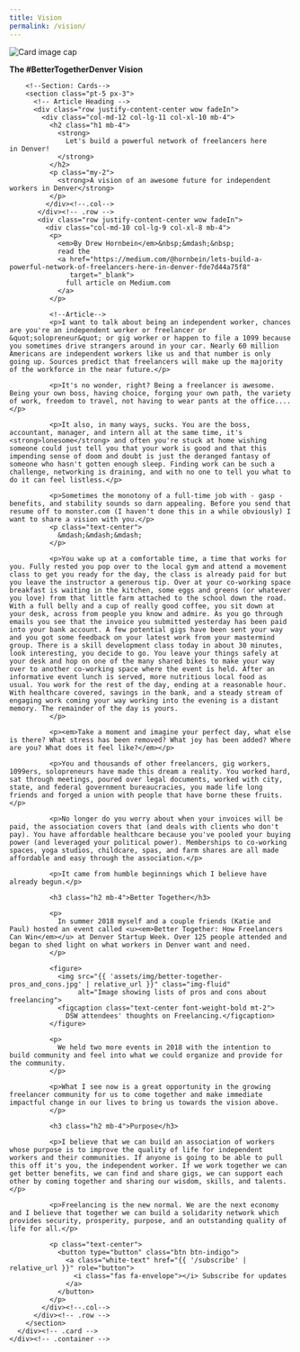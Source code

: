 ```yaml
---
title: Vision
permalink: /vision/
---
```

  <!--Main layout-->
  <main class="mt-5 pt-5">
    <div class="container">
      <div class="card m-3">
        <img class="card-img-top" src="{{ 'assets/img/ethan-weil-unsplash.jpg' | relative_url }}" alt="Card image cap">
        <section class="wow fadeIn m-2 card-img-overlay text-right" id="intro">
          <p>
            <strong>The #BetterTogetherDenver Vision</strong>
          </p>
        </section>

        <!--Section: Cards-->
        <section class="pt-5 px-3">
          <!-- Article Heading -->
          <div class="row justify-content-center wow fadeIn">
            <div class="col-md-12 col-lg-11 col-xl-10 mb-4">
              <h2 class="h1 mb-4">
                <strong>
                  Let's build a powerful network of freelancers here in Denver!
                </strong>
              </h2>
              <p class="my-2">
                <strong>A vision of an awesome future for independent workers in Denver</strong>
              </p>
             </div><!--.col-->
           </div><!-- .row -->
           <div class="row justify-content-center wow fadeIn">
             <div class="col-md-10 col-lg-9 col-xl-8 mb-4">
              <p>
                <em>By Drew Hornbein</em>&nbsp;&mdash;&nbsp;
                read the
                <a href="https://medium.com/@hornbein/lets-build-a-powerful-network-of-freelancers-here-in-denver-fde7d44a75f8"
                   target="_blank">
                  full article on Medium.com
                </a>
              </p>

              <!--Article-->
              <p>I want to talk about being an independent worker, chances are you're an independent worker or freelancer or &quot;solopreneur&quot; or gig worker or happen to file a 1099 because you sometimes drive strangers around in your car. Nearly 60 million Americans are independent workers like us and that number is only going up. Sources predict that freelancers will make up the majority of the workforce in the near future.</p>

              <p>It's no wonder, right? Being a freelancer is awesome. Being your own boss, having choice, forging your own path, the variety of work, freedom to travel, not having to wear pants at the office....</p>

              <p>It also, in many ways, sucks. You are the boss, accountant, manager, and intern all at the same time, it's <strong>lonesome</strong> and often you're stuck at home wishing someone could just tell you that your work is good and that this impending sense of doom and doubt is just the deranged fantasy of someone who hasn't gotten enough sleep. Finding work can be such a challenge, networking is draining, and with no one to tell you what to do it can feel listless.</p>

              <p>Sometimes the monotony of a full-time job with - gasp - benefits, and stability sounds so darn appealing. Before you send that resume off to monster.com (I haven't done this in a while obviously) I want to share a vision with you.</p>
              <p class="text-center">
                &mdash;&mdash;&mdash;
              </p>

              <p>You wake up at a comfortable time, a time that works for you. Fully rested you pop over to the local gym and attend a movement class to get you ready for the day, the class is already paid for but you leave the instructor a generous tip. Over at your co-working space breakfast is waiting in the kitchen, some eggs and greens (or whatever you love) from that little farm attached to the school down the road. With a full belly and a cup of really good coffee, you sit down at your desk, across from people you know and admire. As you go through emails you see that the invoice you submitted yesterday has been paid into your bank account. A few potential gigs have been sent your way and you got some feedback on your latest work from your mastermind group. There is a skill development class today in about 30 minutes, look interesting, you decide to go. You leave your things safely at your desk and hop on one of the many shared bikes to make your way over to another co-working space where the event is held. After an informative event lunch is served, more nutritious local food as usual. You work for the rest of the day, ending at a reasonable hour. With healthcare covered, savings in the bank, and a steady stream of engaging work coming your way working into the evening is a distant memory. The remainder of the day is yours.
              </p>

              <p><em>Take a moment and imagine your perfect day, what else is there? What stress has been removed? What joy has been added? Where are you? What does it feel like?</em></p>

              <p>You and thousands of other freelancers, gig workers, 1099ers, solopreneurs have made this dream a reality. You worked hard, sat through meetings, poured over legal documents, worked with city, state, and federal government bureaucracies, you made life long friends and forged a union with people that have borne these fruits.</p>

              <p>No longer do you worry about when your invoices will be paid, the association covers that (and deals with clients who don't pay). You have affordable healthcare because you've pooled your buying power (and leveraged your political power). Memberships to co-working spaces, yoga studios, childcare, spas, and farm shares are all made affordable and easy through the association.</p>

              <p>It came from humble beginnings which I believe have already begun.</p>

              <h3 class="h2 mb-4">Better Together</h3>

              <p>
                In summer 2018 myself and a couple friends (Katie and Paul) hosted an event called <u><em>Better Together: How Freelancers Can Win</em></u> at Denver Startup Week. Over 125 people attended and began to shed light on what workers in Denver want and need.
              </p>

              <figure>
                <img src="{{ 'assets/img/better-together-pros_and_cons.jpg' | relative_url }}" class="img-fluid"
                     alt="Image showing lists of pros and cons about freelancing">
                <figcaption class="text-center font-weight-bold mt-2">
                  DSW attendees' thoughts on Freelancing.</figcaption>
              </figure>

              <p>
                We held two more events in 2018 with the intention to build community and feel into what we could organize and provide for the community.
              </p>

              <p>What I see now is a great opportunity in the growing freelancer community for us to come together and make immediate impactful change in our lives to bring us towards the vision above.
              </p>

              <h3 class="h2 mb-4">Purpose</h3>

              <p>I believe that we can build an association of workers whose purpose is to improve the quality of life for independent workers and their communities. If anyone is going to be able to pull this off it's you, the independent worker. If we work together we can get better benefits, we can find and share gigs, we can support each other by coming together and sharing our wisdom, skills, and talents.</p>

              <p>Freelancing is the new normal. We are the next economy and I believe that together we can build a solidarity network which provides security, prosperity, purpose, and an outstanding quality of life for all.</p>

              <p class="text-center">
                <button type="button" class="btn btn-indigo">
                  <a class="white-text" href="{{ '/subscribe' | relative_url }}" role="button">
                    <i class="fas fa-envelope"></i> Subscribe for updates
                  </a>
                </button>
              </p>
            </div><!--.col-->
          </div><!-- .row -->
        </section>
      </div><!-- .card -->
    </div><!-- .container -->
  </main><!--Main layout-->
